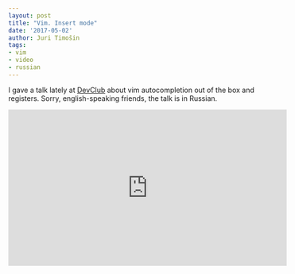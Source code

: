 ```yaml
---
layout: post
title: "Vim. Insert mode"
date: '2017-05-02'
author: Juri Timošin
tags:
- vim
- video
- russian
---
```


[1]: http://devclub.eu

I gave a talk lately at [DevClub][1] about vim autocompletion out of the box and registers. Sorry,
english-speaking friends, the talk is in Russian.

<!--more-->

<iframe width="560" height="315" src="https://www.youtube.com/embed/xAL9scgNcCA" frameborder="0" allowfullscreen />
